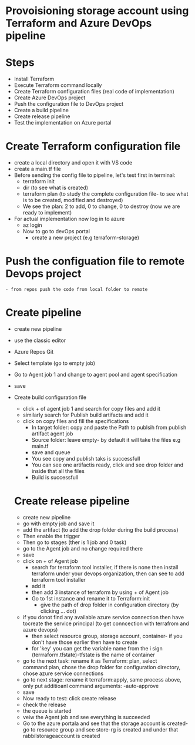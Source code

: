 # Provoisioning storage account using Terraform and Azure DevOps pipeline
# Steps
- Install Terraform
- Execute Terraform command locally
- Create Terraform configuration files (real code of implementation)
- Create Azure DevOps project
- Push the configuration file to DevOps project
- Create a build pipeline
- Create release pipeline
- Test the implementation on Azure portal

# Create Terraform configuration file
- create a local directory and open it with VS code
- create a main.tf file 
- Before sending the config file to pipeline, let's test first in terminal:
  - terraform init
  - dir (to see what is created)
  - terraform plan (to study the complete configuration file- to see what is to be created, modified and destroyed)
  - We see the plan: 2 to add, 0 to change, 0 to destroy (now we are ready to implement)
- For actual implementation now log in to azure
  - az login
  - Now to go to devOps portal
    - create a new project (e.g terraform-storage)
# Push the configuation file to remote Devops project
    - from repos push the code from local folder to remote 
# Create pipeline
- create new pipeline
- use the classic editor
- Azure Repos Git
- Select template (go to empty job)
- Go to Agent job 1 and change to agent pool and agent specification
- save
- Create build configuration file
  - click + of agent job 1 and search for copy files and add it
  - similarly search for Publish build artifacts and add it
  - click on copy files and fill the specifications
    - In target folder: copy and paste the Path to publsih from publish artifact agent job
    - Source folder: leave empty- by default it will take the files e.g main.tf
    - save and queue
    - You see copy and publish taks is successfull
    - You can see one artifactis ready, click and see drop folder and inside that all the files
    - Build is successfull

  # Create release pipeline
  - create new pipeline
  - go with empty job and save it
  - add the artifact (to add the drop folder during the build process)
  - Then enable the trigger
  - Then go to stages (ther is 1 job and 0 task)
  - go to the Agent job and no change required there
  - save 
  - click on + of Agent job 
    - search for terraform tool installer, if there is none then install terraform under your devops organization, then can see to add terraform tool installer
    - add it
    - then add 3 instance of terraform by using + of Agent job
    - Go to 1st instance and rename it to Terraform:init
      - give the path of drop folder in configuration directory (by clicking ... dot)
  - if you donot find any available azure service connection then have tocreate the service principal (to get conncection with terrafrom and azure devops)
    - then select resource group, storage account, container- if you don't have those earlier then have to create 
    - for 'key' you can get the variable name from the i sign (terrraform.tfstate)-tfstate is the name of container
  - go to the next task: rename it as Terraform: plan, select command:plan, chose the drop folder for configuration directory, chose azure service connections
  - go to next stage: rename it terraform:apply, same process above, only put additioanl command arguments: -auto-approve
  - save 
  - Now ready to test: click create release
  - check the release
  - the queue is started
  - veiw the Agent job and see everything is succeeded
  - Go to the azure portala and see that the storage account is created- go to resource group and see store-rg is created and under that rabbilstorageaccount is created